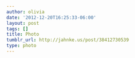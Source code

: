 ```yaml
---
author: olivia
date: '2012-12-20T16:25:33-06:00'
layout: post
tags: []
title: Photo
tumblr_url: http://jahnke.us/post/38412730539
type: photo
---
```


